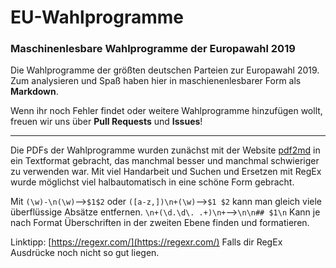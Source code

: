 # EU-Wahlprogramme
### Maschinenlesbare Wahlprogramme der Europawahl 2019

Die Wahlprogramme der größten deutschen Parteien zur Europawahl 2019. Zum analysieren und Spaß haben hier in maschienenlesbarer Form als **Markdown**.

Wenn ihr noch Fehler findet oder weitere Wahlprogramme hinzufügen wollt, freuen wir uns über **Pull Requests** und **Issues**!

---

Die PDFs der Wahlprogramme wurden zunächst mit der Website [pdf2md](http://pdf2md.morethan.io/) in ein Textformat gebracht, das manchmal besser und manchmal schwieriger zu verwenden war. 
Mit viel Handarbeit und Suchen und Ersetzen mit RegEx wurde möglichst viel halbautomatisch in eine schöne Form gebracht. 

Mit ```(\w)-\n(\w)```-->```$1$2``` oder ```([a-z,])\n+(\w)```-->```$1 $2``` kann man gleich viele überflüssige Absätze entfernen. 
```\n+(\d.\d\. .+)\n+```-->```\n\n## $1\n``` Kann je nach Format Überschriften in  der zweiten Ebene finden und formatieren.

Linktipp: [https://regexr.com/](https://regexr.com/) Falls dir RegEx Ausdrücke noch nicht so gut liegen.

